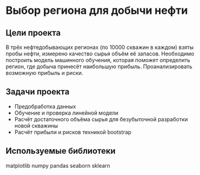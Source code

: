 # Выбор региона для добычи нефти
## Цели проекта
В трёх нефтедобывающих регионах (по 10000 скважин в каждом) взяты пробы нефти, измерено качество сырья объём её запасов.
Необходимо построить модель машинного обучения, которая поможет определить регион, где добыча принесёт наибольшую прибыль.
Проанализировать возможную прибыль и риски.
## Задачи проекта
- Предобработка данных
- Обучение и проверка линейной модели
- Расчёт достаточного объёма сырья для безубыточной разработки новой скважины
- Расчёт прибыли и рисков техникой bootstrap
## Используемые библиотеки
matplotlib numpy pandas seaborn sklearn
